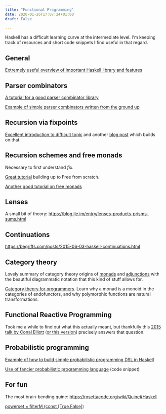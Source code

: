 ```yaml
---
title: "Functional Programming"
date: 2020-01-26T17:07:24+01:00
draft: False

---
```


<script type="text/javascript" async
  src="https://cdn.mathjax.org/mathjax/latest/MathJax.js?config=TeX-AMS-MML_HTMLorMML">
  MathJax.Hub.Config({
  tex2jax: {
    inlineMath: [['$','$'], ['\\(','\\)']],
    displayMath: [['$$','$$']],
    processEscapes: true,
    processEnvironments: true,
    skipTags: ['script', 'noscript', 'style', 'textarea', 'pre'],
    TeX: { equationNumbers: { autoNumber: "AMS" },
         extensions: ["AMSmath.js", "AMSsymbols.js"] }
  }
  });
  MathJax.Hub.Queue(function() {
    // Fix <code> tags after MathJax finishes running. This is a
    // hack to overcome a shortcoming of Markdown. Discussion at
    // https://github.com/mojombo/jekyll/issues/199
    var all = MathJax.Hub.getAllJax(), i;
    for(i = 0; i < all.length; i += 1) {
        all[i].SourceElement().parentNode.className += ' has-jax';
    }
  });

  MathJax.Hub.Config({
  // Autonumbering by mathjax
  TeX: { equationNumbers: { autoNumber: "AMS" } }
  });

</script>

$\newcommand{\R}{\mathbb{R}}$
$\newcommand{\C}{\mathbb{C}}$
$\newcommand{\N}{\mathbb{N}}$
$\newcommand{\Z}{\mathbb{Z}}$

Haskell has a difficult learning curve at the intermediate level. I'm keeping track of resources and short code snippets I find useful in that regard.

## General

[Extremely useful overview of important Haskell library and features](http://dev.stephendiehl.com/hask/)

## Parser combinators

[A tutorial for a good parser combinator library](https://markkarpov.com/tutorial/megaparsec.html)

[Example of simple parser combinators written from the ground up](http://dev.stephendiehl.com/fun/002_parsers.html)

## Recursion via fixpoints

[Excellent introduction to difficult topic](https://www.parsonsmatt.org/2016/10/26/grokking_fix.html) and another [blog post](https://elvishjerricco.github.io/2017/08/22/monadfix-is-time-travel.html) which builds on that.

## Recursion schemes and free monads

Necessary to first understand *fix*.

[Great tutorial](https://www.parsonsmatt.org/2017/09/22/what_does_free_buy_us.html) building up to Free from scratch.

[Another good tutorial on free monads](https://jtobin.io/practical-recursion-schemes)

## Lenses

A small bit of theory: https://blog.jle.im/entry/lenses-products-prisms-sums.html

## Continuations

https://begriffs.com/posts/2015-06-03-haskell-continuations.html

## Category theory

Lovely summary of category theory origins of [monads](https://www.stephendiehl.com/posts/monads.html) and [adjunctions](https://www.stephendiehl.com/posts/adjunctions.html) with the beautiful diagrammatic notation that this kind of stuff allows for.

[Category theory for programmers](https://bartoszmilewski.com/2014/10/28/category-theory-for-programmers-the-preface/). Learn why a monad is a monoid in the categories of endofunctors, and why polymorphic functions are natural transformations.

## Functional Reactive Programming

Took me a while to find out what this actually meant, but thankfully this [2015 talk by Conal Elliott](https://begriffs.com/posts/2015-07-22-essence-of-frp.html) ([or this version](https://www.youtube.com/watch?v=j3Q32brCUAI)) precisely answers that question.

## Probabilistic programming

[Example of how to build simple probabilistic programming DSL in Haskell](https://jtobin.io/simple-probabilistic-programming)

[Use of fancier probabilistic programming language](https://github.com/reubenharry/Haskell-Projects/blob/master/probability/probabilisticProgrammingLinguistics.hs) (code snippet)

## For fun

The most brain-bending quine: https://rosettacode.org/wiki/Quine#Haskell

[powerset = filterM (const [True,False])](https://abhiroop.github.io/Haskell-Powerset/)
